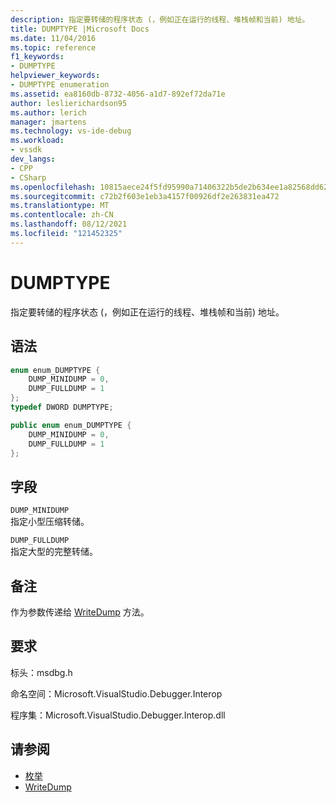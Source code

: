 ```yaml
---
description: 指定要转储的程序状态 (，例如正在运行的线程、堆栈帧和当前) 地址。
title: DUMPTYPE |Microsoft Docs
ms.date: 11/04/2016
ms.topic: reference
f1_keywords:
- DUMPTYPE
helpviewer_keywords:
- DUMPTYPE enumeration
ms.assetid: ea8160db-8732-4056-a1d7-892ef72da71e
author: leslierichardson95
ms.author: lerich
manager: jmartens
ms.technology: vs-ide-debug
ms.workload:
- vssdk
dev_langs:
- CPP
- CSharp
ms.openlocfilehash: 10815aece24f5fd95990a71406322b5de2b634ee1a82568dd622db9edbbfd1fb
ms.sourcegitcommit: c72b2f603e1eb3a4157f00926df2e263831ea472
ms.translationtype: MT
ms.contentlocale: zh-CN
ms.lasthandoff: 08/12/2021
ms.locfileid: "121452325"
---
```

# <a name="dumptype"></a>DUMPTYPE
指定要转储的程序状态 (，例如正在运行的线程、堆栈帧和当前) 地址。

## <a name="syntax"></a>语法

```cpp
enum enum_DUMPTYPE {
    DUMP_MINIDUMP = 0,
    DUMP_FULLDUMP = 1
};
typedef DWORD DUMPTYPE;
```

```csharp
public enum enum_DUMPTYPE {
    DUMP_MINIDUMP = 0,
    DUMP_FULLDUMP = 1
};
```

## <a name="fields"></a>字段
`DUMP_MINIDUMP`\
指定小型压缩转储。

`DUMP_FULLDUMP`\
指定大型的完整转储。

## <a name="remarks"></a>备注
作为参数传递给 [WriteDump](../../../extensibility/debugger/reference/idebugprogram2-writedump.md) 方法。

## <a name="requirements"></a>要求
标头：msdbg.h

命名空间：Microsoft.VisualStudio.Debugger.Interop

程序集：Microsoft.VisualStudio.Debugger.Interop.dll

## <a name="see-also"></a>请参阅
- [枚举](../../../extensibility/debugger/reference/enumerations-visual-studio-debugging.md)
- [WriteDump](../../../extensibility/debugger/reference/idebugprogram2-writedump.md)
